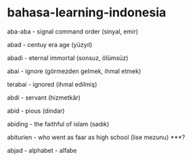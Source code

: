 # bahasa-learning-indonesia


aba-aba - signal command order (sinyal, emir)

abad - centuy era age (yüzyıl)

abadi - eternal immortal (sonsuz, ölümsüz)

abai - ignore (görmezden gelmek, ihmal etmek)

terabai - ignored (ihmal edilmiş)

abdi - servant (hizmetkâr)

abid - pious (dindar)

abiding - the faithful of islam (sadık)

abiturien - who went as faar as high school (lise mezunu) ***?

abjad - alphabet - alfabe
